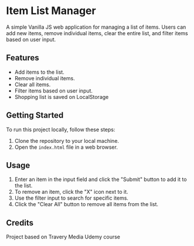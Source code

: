 # Item List Manager

A simple Vanilla JS web application for managing a list of items. Users can add new items, remove individual items, clear the entire list, and filter items based on user input.

## Features

- Add items to the list.
- Remove individual items.
- Clear all items.
- Filter items based on user input.
- Shopping list is saved on LocalStorage

## Getting Started

To run this project locally, follow these steps:

1. Clone the repository to your local machine.
2. Open the `index.html` file in a web browser.

## Usage

1. Enter an item in the input field and click the "Submit" button to add it to the list.
2. To remove an item, click the "X" icon next to it.
3. Use the filter input to search for specific items.
4. Click the "Clear All" button to remove all items from the list.

## Credits
Project based on Travery Media Udemy course